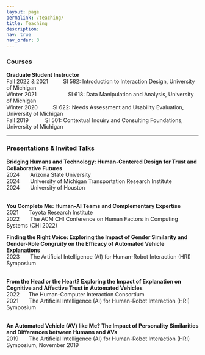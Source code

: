 ```yaml
---
layout: page
permalink: /teaching/
title: Teaching
description: 
nav: true
nav_order: 3
---
```

### Courses
**Graduate Student Instructor** <br />
Fall 2022 & 2021 &nbsp;&nbsp;&nbsp;&nbsp;&nbsp;&nbsp;&nbsp;&nbsp; SI 582: Introduction to Interaction Design, University of Michigan<br />
Winter 2021 &nbsp;&nbsp;&nbsp;&nbsp;&nbsp;&nbsp;&nbsp;&nbsp;&nbsp;&nbsp;&nbsp;&nbsp;&nbsp;&nbsp;&nbsp;&nbsp;&nbsp;&nbsp;&nbsp; SI 618: Data Manipulation and Analysis, University of Michigan<br />
Winter 2020 &nbsp;&nbsp;&nbsp;&nbsp;&nbsp;&nbsp;&nbsp;&nbsp; SI 622: Needs Assessment and Usability Evaluation, University of Michigan<br />
Fall 2019 &nbsp;&nbsp;&nbsp;&nbsp;&nbsp;&nbsp;&nbsp;&nbsp;&nbsp; SI 501: Contextual Inquiry and Consulting Foundations, University of Michigan<br />

***
### Presentations & Invited Talks
**Bridging Humans and Technology: Human-Centered Design for Trust and Collaborative Futures** <br />
2024 &nbsp;&nbsp;&nbsp;&nbsp;&nbsp; Arizona State University<br />
2024 &nbsp;&nbsp;&nbsp;&nbsp;&nbsp; University of Michigan Transportation Research Institute<br />
2024 &nbsp;&nbsp;&nbsp;&nbsp;&nbsp; University of Houston<br />
 <br />
 
**You Complete Me: Human-AI Teams and Complementary Expertise** <br />
2021 &nbsp;&nbsp;&nbsp;&nbsp;&nbsp; Toyota Research Institute<br />
2022 &nbsp;&nbsp;&nbsp;&nbsp;&nbsp; The ACM CHI Conference on Human Factors in Computing Systems (CHI 2022)
 <br />
 
**Finding the Right Voice: Exploring the Impact of Gender Similarity and Gender-Role Congruity on the Efficacy of Automated Vehicle Explanations**<br />
2023 &nbsp;&nbsp;&nbsp;&nbsp;&nbsp; The Artificial Intelligence (AI) for Human-Robot Interaction (HRI) Symposium<br />
<br />

**From the Head or the Heart? Exploring the Impact of Explanation on Cognitive and Affective Trust in Automated Vehicles**<br />
2022 &nbsp;&nbsp;&nbsp;&nbsp;&nbsp;The Human-Computer Interaction Consortium<br />
2021 &nbsp;&nbsp;&nbsp;&nbsp;&nbsp; The Artificial Intelligence (AI) for Human-Robot Interaction (HRI) Symposium<br />
 <br />

**An Automated Vehicle (AV) like Me? The Impact of Personality Similarities and Differences between Humans and AVs**<br />
2019 &nbsp;&nbsp;&nbsp;&nbsp;&nbsp; The Artificial Intelligence (AI) for Human-Robot Interaction (HRI) Symposium, November 2019<br />



